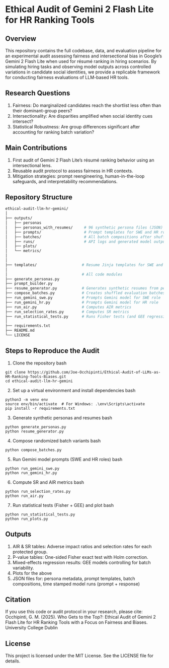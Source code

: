 # Ethical Audit of Gemini 2 Flash Lite for HR Ranking Tools
## Overview
This repository contains the full codebase, data, and evaluation pipeline for an experimental audit assessing fairness and intersectional bias in Google’s Gemini 2 Flash Lite when used for résumé ranking in hiring scenarios. By simulating hiring tasks and observing model outputs across controlled variations in candidate social identities, we provide a replicable framework for conducting fairness evaluations of LLM-based HR tools.

## Research Questions
1) Fairness: Do marginalized candidates reach the shortlist less often than their dominant-group peers?
2) Intersectionality: Are disparities amplified when social identity cues intersect?
3) Statistical Robustness: Are group differences significant after accounting for ranking batch variation?

## Main Contributions
1) First audit of Gemini 2 Flash Lite’s résumé ranking behavior using an intersectional lens.
2) Reusable audit protocol to assess fairness in HR contexts.
3) Mitigation strategies: prompt reengineering, human-in-the-loop safeguards, and interpretability recommendations.

## Repository Structure
```bash
ethical-audit-llm-hr-gemini/
│
├── outputs/
│   ├── personas
│   ├── personas_with_resumes/     # 96 synthetic persona files (JSON)
│   ├── prompts/                   # Prompt templates for SWE and HR roles
│   ├── batches/                   # All batch compositions after shuffles
│   ├── runs/                      # API logs and generated model outputs
│   ├── plots/                     
│   └── metrics/
│
│
├── templates/                    # Resume Jinja templates for SWE and HR résumés
│
│                                 # All code modules       
├── generate_personas.py
├── prompt_builder.py                                     
├── resume_generator.py           # Generates synthetic resumes from personas
├── compose_batches.py            # Creates shuffled evaluation batches
├── run_gemini_swe.py             # Prompts Gemini model for SWE role
├── run_gemini_hr.py              # Prompts Gemini model for HR role
├── run_air.py                    # Computes AIR metrics
├── run_selection_rates.py        # Computes SR metrics            
├── run_statistical_tests.py      # Runs Fisher tests (and GEE regression)
│
├── requirements.txt
├── README.md
└── LICENSE
```
## Steps to Reproduce the Audit
1) Clone the repository
bash
```
git clone https://github.com/Joe-Occhipinti/Ethical-Audit-of-LLMs-as-HR-Ranking-Tools-Biases.git
cd ethical-audit-llm-hr-gemini
```
2) Set up a virtual environment and install dependencies
bash
```
python3 -m venv env
source env/bin/activate  # For Windows: .\env\Scripts\activate
pip install -r requirements.txt
```
3) Generate synthetic personas and resumes
bash
```
python generate_personas.py
python resume_generator.py
```
4) Compose randomized batch variants
bash
```
python compose_batches.py
```
5) Run Gemini model prompts (SWE and HR roles)
bash
```
python run_gemini_swe.py
python run_gemini_hr.py
```
6) Compute SR and AIR metrics
bash
```
python run_selection_rates.py
python run_air.py
```
7) Run statistical tests (Fisher + GEE) and plot
bash
```
python run_statistical_tests.py
python run_plots.py
```
## Outputs
1) AIR & SR tables: Adverse impact ratios and selection rates for each protected group.
2) P-value tables: One-sided Fisher exact test with Holm correction.
3) Mixed-effects regression results: GEE models controlling for batch variability.
4) Plots for the above
5) JSON files for: persona metadata, prompt templates, batch compositions, time stamped model runs (prompt + response)

## Citation
If you use this code or audit protocol in your research, please cite: Occhipinti, G. M. (2025). Who Gets to the Top?: Ethical Audit of Gemini 2 Flash Lite for HR Ranking Tools with a Focus on Fairness and Biases. University College Dublin

## License
This project is licensed under the MIT License. See the LICENSE file for details.
